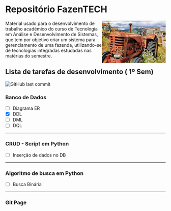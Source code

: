 # Repositório FazenTECH 


<img align="right" src="images/cover-readme.jpg" width="200">

Material usado para o desenvolvimento de trabalho acadêmico do curso de Tecnologia em Análise e Desenvolvimento de Sistemas, que tem por objetivo criar um sistema para gerenciamento de uma fazenda, utilizando-se de tecnologias integradas estudadas nas matérias do semestre.

## Lista de tarefas de desenvolvimento ( 1º Sem)
<img alt="GitHub last commit" src="https://img.shields.io/github/last-commit/pierrebomfim/fazentech-tasks">

### Banco de Dados
 - [ ] Diagrama ER
 - [x] DDL
 - [ ] DML
 - [ ] DQL
---
### CRUD - Script em Python
  - [ ] Inserção de dados no DB
---
### Algoritmo de busca em Python
  - [ ] Busca Binária
---
### Git Page
